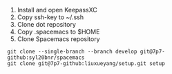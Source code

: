 1. Install and open KeepassXC
2. Copy ssh-key to ~/.ssh
3. Clone dot repository
4. Copy .spacemacs to $HOME
5. Clone Spacemacs repository


```shell
git clone --single-branch --branch develop git@7p7-github:syl20bnr/spacemacs
git clone git@7p7-github:liuxueyang/setup.git setup
```

